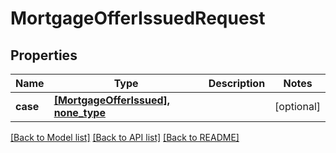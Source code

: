 # MortgageOfferIssuedRequest


## Properties
Name | Type | Description | Notes
------------ | ------------- | ------------- | -------------
**case** | [**[MortgageOfferIssued], none_type**](MortgageOfferIssued.md) |  | [optional] 

[[Back to Model list]](../README.md#documentation-for-models) [[Back to API list]](../README.md#documentation-for-api-endpoints) [[Back to README]](../README.md)


